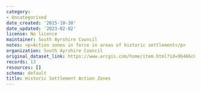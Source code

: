 ```yaml
---
category:
- Uncategorised
date_created: '2015-10-30'
date_updated: '2023-02-02'
license: No licence
maintainer: South Ayrshire Council
notes: <p>Action zones in force in areas of historic settlement</p>
organization: South Ayrshire Council
original_dataset_link: https://www.arcgis.com/home/item.html?id=9b466c006f98476db286d5a628a9d308
records: 13
resources: []
schema: default
title: Historic Settlement Action Zones
---
```

